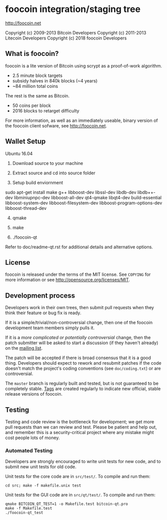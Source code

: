 foocoin integration/staging tree
================================

http://foocoin.net

Copyright (c) 2009-2013 Bitcoin Developers
Copyright (c) 2011-2013 Litecoin Developers
Copyright (c) 2018 foocoin Developers


What is foocoin?
----------------

foocoin is a lite version of Bitcoin using scrypt as a proof-of-work algorithm.
 - 2.5 minute block targets
 - subsidy halves in 840k blocks (~4 years)
 - ~84 million total coins

The rest is the same as Bitcoin.
 - 50 coins per block
 - 2016 blocks to retarget difficulty

For more information, as well as an immediately useable, binary version of
the foocoin client sofware, see http://foocoin.net.

Wallet Setup
------------

Ubuntu 16.04

1) Download source to your machine

2) Extract source and cd into source folder

3) Setup build enviornment

sudo apt-get install make g++ libboost-dev libssl-dev libdb-dev libdb++-dev libminiupnpc-dev libboost-all-dev qt4-qmake libqt4-dev build-essential libboost-system-dev libboost-filesystem-dev libboost-program-options-dev libboost-thread-dev

4) qmake

5) make

6) ./foocoin-qt

Refer to doc/readme-qt.rst for additional details and alternative options.


License
-------

foocoin is released under the terms of the MIT license. See `COPYING` for more
information or see http://opensource.org/licenses/MIT.

Development process
-------------------

Developers work in their own trees, then submit pull requests when they think
their feature or bug fix is ready.

If it is a simple/trivial/non-controversial change, then one of the foocoin
development team members simply pulls it.

If it is a *more complicated or potentially controversial* change, then the patch
submitter will be asked to start a discussion (if they haven't already) on the
[mailing list](http://sourceforge.net/mailarchive/forum.php?forum_name=bitcoin-development).

The patch will be accepted if there is broad consensus that it is a good thing.
Developers should expect to rework and resubmit patches if the code doesn't
match the project's coding conventions (see `doc/coding.txt`) or are
controversial.

The `master` branch is regularly built and tested, but is not guaranteed to be
completely stable. [Tags](https://github.com/bitcoin/bitcoin/tags) are created
regularly to indicate new official, stable release versions of foocoin.

Testing
-------

Testing and code review is the bottleneck for development; we get more pull
requests than we can review and test. Please be patient and help out, and
remember this is a security-critical project where any mistake might cost people
lots of money.

### Automated Testing

Developers are strongly encouraged to write unit tests for new code, and to
submit new unit tests for old code.

Unit tests for the core code are in `src/test/`. To compile and run them:

    cd src; make -f makefile.unix test

Unit tests for the GUI code are in `src/qt/test/`. To compile and run them:

    qmake BITCOIN_QT_TEST=1 -o Makefile.test bitcoin-qt.pro
    make -f Makefile.test
    ./foocoin-qt_test

